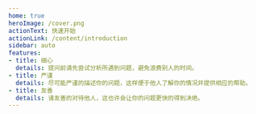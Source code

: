```yaml
---
home: true
heroImage: /cover.png
actionText: 快速开始
actionLink: /content/introduction
sidebar: auto
features:
- title: 细心
  details: 提问前请先尝试分析所遇到问题，避免浪费别人的时间。
- title: 严谨
  details: 尽可能严谨的描述你的问题，这样便于他人了解你的情况并提供相应的帮助。
- title: 友善
  details: 请友善的对待他人，这也许会让你的问题更快的得到决绝。
---
```


<style>
  @media (max-width: 419px) {
    .home .hero img {
      width: 100%;
    }
  }
</style>
